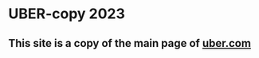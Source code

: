 # UBER-copy 2023

## This site is a copy of the main page of [uber.com](https://www.uber.com/nl/en/)

